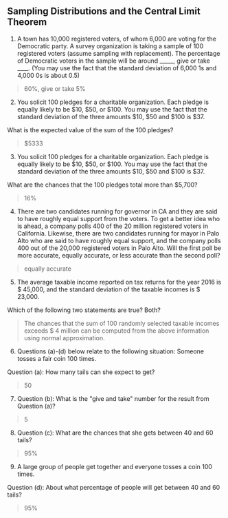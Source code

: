 ## Sampling Distributions and the Central Limit Theorem
1. A town has 10,000 registered voters, of whom 6,000 are voting for the Democratic party. A survey organization is taking a sample of 100 registered voters (assume sampling with replacement). The percentage of Democratic voters in the sample will be around _____, give or take ____. (You may use the fact that the standard deviation of 6,000  1s and 4,000 0s is about 0.5)
> 60%, give or take 5%
2. You solicit 100 pledges for a charitable organization. Each pledge is equally likely to be $10, $50, or $100. You may use the fact that the standard deviation of the three amounts $10, $50 and $100 is $37.

What is the expected value of the sum of the 100 pledges?
> $5333
3. You solicit 100 pledges for a charitable organization. Each pledge is equally likely to be $10, $50, or $100. You may use the fact that the standard deviation of the three amounts $10, $50 and $100 is $37.

What are the chances that the 100 pledges total more than $5,700?
> 16%
4. There are two candidates running for governor in CA and they are said to have roughly equal support from the voters. To get a better idea who is ahead, a company polls 400 of the 20 million registered voters in California. Likewise, there are two candidates running for mayor in Palo Alto who are said to have roughly equal support, and the company polls 400 out of the 20,000 registered voters in Palo Alto.  Will the first poll be more accurate, equally accurate, or less accurate than the second poll?
> equally accurate
5. The average taxable income reported on tax returns for the year 2016 is $ 45,000, and the standard deviation of the taxable incomes is $ 23,000. 

Which of the following two statements are true? Both?
> The chances that the sum of 100 randomly selected taxable incomes exceeds $ 4 million can be computed from the above information using normal approximation.
6. Questions (a)-(d) below relate to the following situation: Someone tosses a fair coin 100 times.

Question (a): How many tails can she expect to get?
> 50
7. Question (b): What is the "give and take" number for the result from Question (a)?
> 5
8. Question (c): What are the chances that she gets between 40 and 60 tails?
> 95%
9. A large group of people get together and everyone tosses a coin 100 times.

Question (d): About what percentage of people will get between 40 and 60 tails?
> 95%
